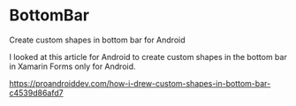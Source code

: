 # BottomBar

Create custom shapes in bottom bar for Android

I looked at this article for Android to create custom shapes in the bottom bar in Xamarin Forms only for Android.

https://proandroiddev.com/how-i-drew-custom-shapes-in-bottom-bar-c4539d86afd7

